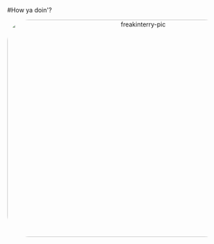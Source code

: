 #How ya doin'?

<div align="center">
  <a href="https://github.com/parreira7">
  <img align="center" alt="freakinterry-pic" height="500", width="610" style="border-radius:50px;" src="https://i.pinimg.com/originals/f7/dd/35/f7dd35eaf5ed41acf77c77ac96dbb5b9.gif"
</div>
